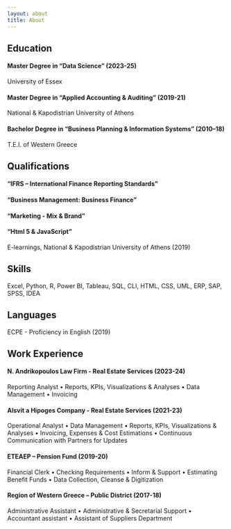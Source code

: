 ```yaml
---
layout: about
title: About
---
```


## Education

#### Master Degree in “Data Science” (2023-25)
University of Essex

#### Master Degree in “Applied Accounting & Auditing” (2019-21)
National & Kapodistrian University of Athens

#### Bachelor Degree in “Business Planning & Information Systems” (2010–18)
T.E.I. of Western Greece


## Qualifications

#### “IFRS – International Finance Reporting Standards”
#### “Business Management: Business Finance”
#### “Marketing - Mix & Brand”
#### “Html 5 & JavaScript”
E-learnings, National & Kapodistrian University of Athens (2019)


## Skills

Excel, Python, R, Power BI, Tableau, SQL, CLI, HTML, CSS, UML, ERP, SAP, SPSS, IDEA


## Languages

ECPE - Proficiency in English (2019)


## Work Experience

#### N. Andrikopoulos Law Firm - Real Estate Services (2023-24)
Reporting Analyst
• Reports, KPIs, Visualizations & Analyses
• Data Management
• Invoicing

#### Alsvit a Hipoges Company - Real Estate Services (2021-23)
Operational Analyst
• Data Management
• Reports, KPIs, Visualizations & Analyses
• Invoicing, Expenses & Cost Estimations
• Continuous Communication with Partners for Updates

#### ETEAEP – Pension Fund (2019-20)
Financial Clerk
• Checking Requirements
• Inform & Support
• Estimating Benefit Funds
• Data Collection, Cleanse & Digitization

#### Region of Western Greece – Public District (2017-18)
Administrative Assistant
• Administrative & Secretarial Support
• Accountant assistant
• Assistant of Suppliers Department
